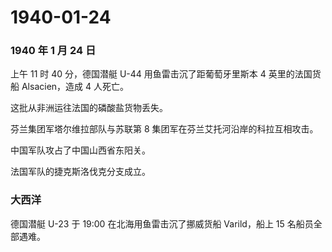 # 1940-01-24

### 1940 年 1 月 24 日

上午 11 时 40 分，德国潜艇 U-44 用鱼雷击沉了距葡萄牙里斯本 4
英里的法国货船 Alsacien，造成 4 人死亡。

这批从非洲运往法国的磷酸盐货物丢失。

芬兰集团军塔尔维拉部队与苏联第 8 集团军在芬兰艾托河沿岸的科拉互相攻击。

中国军队攻占了中国山西省东阳关。

法国军队的捷克斯洛伐克分支成立。

### 大西洋

德国潜艇 U-23 于 19:00 在北海用鱼雷击沉了挪威货船 Varild，船上 15
名船员全部遇难。